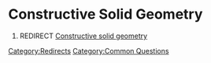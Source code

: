 # Constructive Solid Geometry
1.  REDIRECT [Constructive solid geometry](Constructive_solid_geometry.md)



[Category:Redirects](Category:Redirects.md) [Category:Common Questions](Category:Common_Questions.md)

